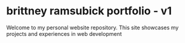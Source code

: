 # brittney ramsubick portfolio - v1
Welcome to my personal website repository. This site showcases my projects and experiences in web development
